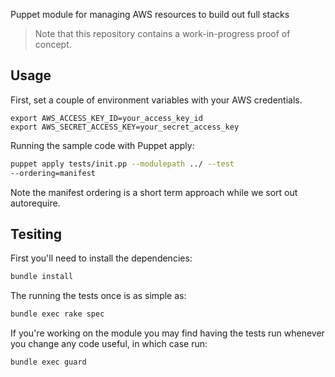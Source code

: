 Puppet module for managing AWS resources to build out full stacks

> Note that this repository contains a work-in-progress proof of
> concept.

## Usage

First, set a couple of environment variables with your AWS credentials.

```
export AWS_ACCESS_KEY_ID=your_access_key_id
export AWS_SECRET_ACCESS_KEY=your_secret_access_key
```

Running the sample code with Puppet apply:

```bash
puppet apply tests/init.pp --modulepath ../ --test
--ordering=manifest
```

Note the manifest ordering is a short term approach while we sort out
autorequire.

## Tesiting

First you'll need to install the dependencies:

```bash
bundle install
```

The running the tests once is as simple as:

```bash
bundle exec rake spec
```

If you're working on the module you may find having the tests run
whenever you change any code useful, in which case run:

```bash
bundle exec guard
```
